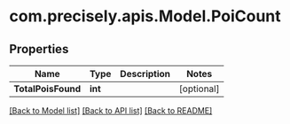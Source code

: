 
# com.precisely.apis.Model.PoiCount

## Properties

Name | Type | Description | Notes
------------ | ------------- | ------------- | -------------
**TotalPoisFound** | **int** |  | [optional] 

[[Back to Model list]](../README.md#documentation-for-models)
[[Back to API list]](../README.md#documentation-for-api-endpoints)
[[Back to README]](../README.md)

